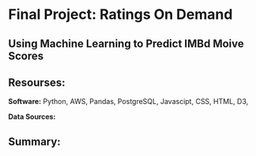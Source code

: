 # **Final Project:** Ratings On Demand
## Using Machine Learning to Predict IMBd Moive Scores

## Resourses:

**Software:** Python, AWS, Pandas, PostgreSQL, Javascipt, CSS, HTML, D3, 

**Data Sources:**

## Summary:
